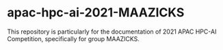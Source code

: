 # apac-hpc-ai-2021-MAAZICKS
This repository is particularly for the documentation of 2021 APAC HPC-AI Competition, specifically for group MAAZICKS.

